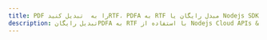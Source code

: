 ---title: PDF را به  تبدیل کنیدRTF، PDFA به RTF مبدل رایگان یا Nodejs SDKdescription: تبدیل رایگانPDFA به RTF با استفاده از Nodejs Cloud APIs & SDK همچنین اسناد PDF را در Cloud ایجاد، ویرایش و رندر کنید.---